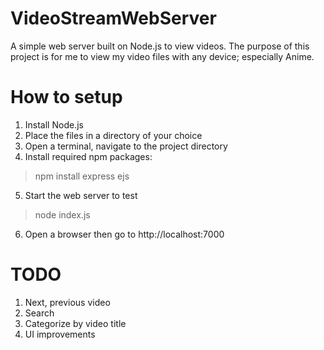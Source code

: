 # VideoStreamWebServer
A simple web server built on Node.js to view videos.
The purpose of this project is for me to view my video files with any device; especially Anime.

# How to setup
1. Install Node.js
2. Place the files in a directory of your choice
3. Open a terminal, navigate to the project directory
4. Install required npm packages:
 > npm install express ejs
5. Start the web server to test
 > node index.js
6. Open a browser then go to http://localhost:7000


# TODO
1. Next, previous video
2. Search
3. Categorize by video title
4. UI improvements
